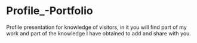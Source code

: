 # Profile_-Portfolio
Profile presentation for knowledge of visitors, in it you will find part of my work and part of the knowledge I have obtained to add and share with you.
